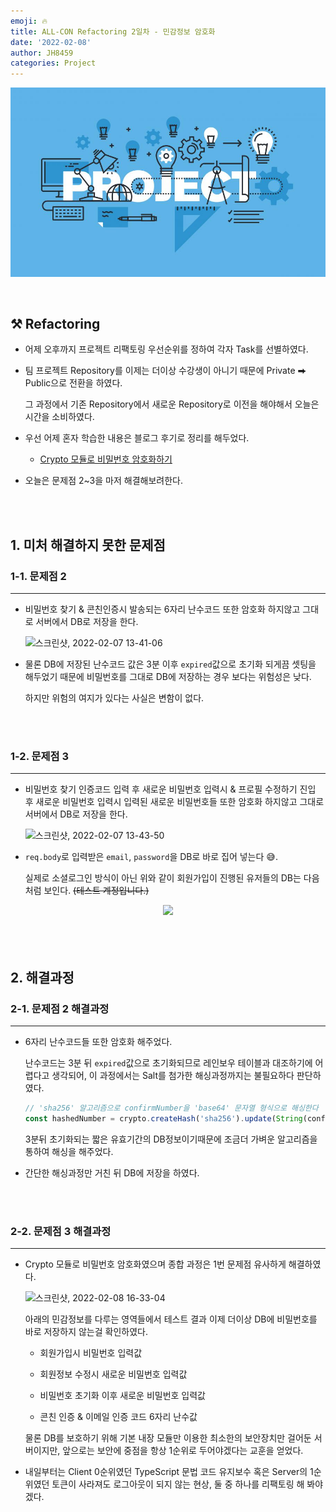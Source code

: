 ```yaml
---
emoji: 🔥
title: ALL-CON Refactoring 2일차 - 민감정보 암호화
date: '2022-02-08'
author: JH8459
categories: Project
---
```


![github-blog.png](../../assets/common/PROJECT.jpeg)

<br>

## ⚒️ Refactoring

- 어제 오후까지 프로젝트 리팩토링 우선순위를 정하여 각자 Task를 선별하였다.

- 팀 프로젝트 Repository를 이제는 더이상 수강생이 아니기 때문에 Private ⮕ Public으로 전환을 하였다.

  그 과정에서 기존 Repository에서 새로운 Repository로 이전을 해야해서 오늘은 시간을 소비하였다.

- 우선 어제 혼자 학습한 내용은 블로그 후기로 정리를 해두었다.

  - <a href="https://blog.jh8459.com/2022-02-07-TIL/" target="_blank">Crypto 모듈로 비밀번호 암호화하기</a>

- 오늘은 문제점 2~3을 마저 해결해보려한다.

<br>
<br>

## 1. 미처 해결하지 못한 문제점

### 1-1. 문제점 2

---

- 비밀번호 찾기 & 콘친인증시 발송되는 6자리 난수코드 또한 암호화 하지않고 그대로 서버에서 DB로 저장을 한다.

  ![스크린샷, 2022-02-07 13-41-06](https://user-images.githubusercontent.com/83164003/152725583-d719287c-ad5e-4670-acc5-1d71928abcc8.png)

- 물론 DB에 저장된 난수코드 값은 3분 이후 `expired`값으로 초기화 되게끔 셋팅을 해두었기 때문에 비밀번호를 그대로 DB에 저장하는 경우 보다는 위험성은 낮다.

  하지만 위험의 여지가 있다는 사실은 변함이 없다.

<br>
<br>

### 1-2. 문제점 3

---

- 비밀번호 찾기 인증코드 입력 후 새로운 비밀번호 입력시 & 프로필 수정하기 진입 후 새로운 비밀번호 입력시 입력된 새로운 비밀번호들 또한 암호화 하지않고 그대로 서버에서 DB로 저장을 한다.

  ![스크린샷, 2022-02-07 13-43-50](https://user-images.githubusercontent.com/83164003/152726131-a6872096-1f35-452d-b8fd-2e73bf5087a9.png)

- `req.body`로 입력받은 `email`, `password`을 DB로 바로 집어 넣는다 😅.

  실제로 소셜로그인 방식이 아닌 위와 같이 회원가입이 진행된 유저들의 DB는 다음처럼 보인다. ~~(테스트 계정입니다.)~~

<center><img src="https://user-images.githubusercontent.com/83164003/152727993-ef2867c5-9ecd-4c6b-8581-b16fdd38382e.png"/></center><br>

<br>
<br>

## 2. 해결과정

### 2-1. 문제점 2 해결과정

---

- 6자리 난수코드들 또한 암호화 해주었다.

  난수코드는 3분 뒤 `expired`값으로 초기화되므로 레인보우 테이블과 대조하기에 어렵다고 생각되어, 이 과정에서는 Salt를 첨가한 해싱과정까지는 불필요하다 판단하였다.

  ```js
  // 'sha256' 알고리즘으로 confirmNumber을 'base64' 문자열 형식으로 해싱한다
  const hashedNumber = crypto.createHash('sha256').update(String(confirmNumber)).digest('base64');
  ```

  3분뒤 초기화되는 짧은 유효기간의 DB정보이기때문에 조금더 가벼운 알고리즘을 통하여 해싱을 해주었다.

- 간단한 해싱과정만 거친 뒤 DB에 저장을 하였다.

<br>
<br>

### 2-2. 문제점 3 해결과정

---

- Crypto 모듈로 비밀번호 암호화였으며 종합 과정은 1번 문제점 유사하게 해결하였다.

  ![스크린샷, 2022-02-08 16-33-04](https://user-images.githubusercontent.com/83164003/152939747-9b7d7cce-b433-49d2-9a45-b77f7e490c8d.png)

  아래의 민감정보를 다루는 영역들에서 테스트 결과 이제 더이상 DB에 비밀번호를 바로 저장하지 않는걸 확인하였다.

  - 회원가입시 비밀번호 입력값

  - 회원정보 수정시 새로운 비밀번호 입력값

  - 비밀번호 초기화 이후 새로운 비밀번호 입력값

  - 콘친 인증 & 이메일 인증 코드 6자리 난수값

  물론 DB를 보호하기 위해 기본 내장 모듈만 이용한 최소한의 보안장치만 걸어둔 서버이지만, 앞으로는 보안에 중점을 항상 1순위로 두어야겠다는 교훈을 얻었다.

- 내일부터는 Client 0순위였던 TypeScript 문법 코드 유지보수 혹은 Server의 1순위였던 토큰이 사라져도 로그아웃이 되지 않는 현상, 둘 중 하나를 리팩토링 해 봐야겠다.

<br>
<br>

```toc

```
